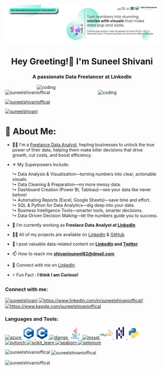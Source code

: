 ![logo](https://github.com/suneelshivanioffical/suneelshivanioffical/blob/main/Banners.png)
<h1 align="center"> Hey Greeting!👋 I'm Suneel Shivani</h1>
<h3 align="center">A passionate Data Freelancer at LinkedIn </h3>

<img align="right" alt="coding" width="400" src="https://proeffico.com/wp-content/uploads/2022/09/daonline.gif">
<img align=  "right" alt="coding" width="200" src="https://cdn.prod.website-files.com/6672f2c52186ba163a2a83d7/669e8977c037117c368e6cfc_Analytics.gif">

<p align="left"> <img src="https://komarev.com/ghpvc/?username=suneelshivanioffical&label=Profile%20views&color=0e75b6&style=flat" alt="suneelshivanioffical" /> 
<p align="left"> <a href="https://github.com/ryo-ma/github-profile-trophy"><img src="https://github-profile-trophy.vercel.app/?username=suneelshivanioffical" alt="suneelshivanioffical" /></a> </p>
<p align="left"> <a href="https://twitter.com/suneelshivani" target="blank"><img src="https://img.shields.io/twitter/follow/suneelshivani?logo=twitter&style=for-the-badge" alt="suneelshivani" /></a> </p>

# 💬 About Me:

- 👩‍💻 I'm a [Freelance Data Analyst](www.linkedin.com/in/suneelshivanioffical/), hepling businesses to unlock the true power of their data, helping them make killer decisions that drive growth, cut costs, and 
     boost efficiency.<br>

- ⚜️ My Superpowers Include:

     ↳ Data Analysis & Visualization—turning numbers into clear, actionable visuals.                              
     ↳ Data Cleaning & Preparation—no more messy data.                                        
     ↳ Dashboard Creation (Power BI, Tableau)—see your data like never before!                               
     ↳ Automating Reports (Excel, Google Sheets)—save time and effort.                       
     ↳ SQL & Python for Data Analytics—dig deep into your data.                      
     ↳ Business Intelligence Tools—smarter tools, smarter decisions.                       
     ↳ Data-Driven Decision Making—let the numbers guide you to success. <br>

- 🔭 I’m currently working as **Freelace Data Analyst at [LinkedIn](www.linkedin.com/in/suneelshivanioffical/)**

- 👨‍💻 All of my projects are available on [LinkedIn](https://www.linkedin.com/in/suneelshivanioffical/) & [GitHub](https://github.com/suneelshivanioffical)

- 💠 I post valuable data-related content on **[LinkedIn](https://www.linkedin.com/in/suneelshivanioffical/) and [Twitter](https://twitter.com/SuneelShivani)**

- 📫 How to reach me **shivanisuneel82@dmail.com**

- 🍭 Connect with me on [Linkedln](https://www.linkedin.com/in/suneelshivanioffical/)

- ⚡ Fun Fact : **I think I am Curious!**

<h3 align="left">Connect with me:</h3>
<p align="left">
<a href="https://twitter.com/suneelshivani" target="blank"><img align="center" src="https://raw.githubusercontent.com/rahuldkjain/github-profile-readme-generator/master/src/images/icons/Social/twitter.svg" alt="suneelshivani" height="30" width="40" /></a>
<a href="https://linkedin.com/in/https://www.linkedin.com/in/suneelshivanioffical/" target="blank"><img align="center" src="https://raw.githubusercontent.com/rahuldkjain/github-profile-readme-generator/master/src/images/icons/Social/linked-in-alt.svg" alt="https://www.linkedin.com/in/suneelshivanioffical/" height="30" width="40" /></a>
<a href="https://kaggle.com/https://www.kaggle.com/suneelshivanioffical" target="blank"><img align="center" src="https://raw.githubusercontent.com/rahuldkjain/github-profile-readme-generator/master/src/images/icons/Social/kaggle.svg" alt="https://www.kaggle.com/suneelshivanioffical" height="30" width="40" /></a>
</p>

<h3 align="left">Languages and Tools:</h3>
<p align="left"> <a href="https://azure.microsoft.com/en-in/" target="_blank" rel="noreferrer"> <img src="https://www.vectorlogo.zone/logos/microsoft_azure/microsoft_azure-icon.svg" alt="azure" width="40" height="40"/> </a> <a href="https://www.cprogramming.com/" target="_blank" rel="noreferrer"> <img src="https://raw.githubusercontent.com/devicons/devicon/master/icons/c/c-original.svg" alt="c" width="40" height="40"/> </a> <a href="https://www.w3schools.com/cpp/" target="_blank" rel="noreferrer"> <img src="https://raw.githubusercontent.com/devicons/devicon/master/icons/cplusplus/cplusplus-original.svg" alt="cplusplus" width="40" height="40"/> </a> <a href="https://www.djangoproject.com/" target="_blank" rel="noreferrer"> <img src="https://cdn.worldvectorlogo.com/logos/django.svg" alt="django" width="40" height="40"/> </a> <a href="https://www.java.com" target="_blank" rel="noreferrer"> <img src="https://raw.githubusercontent.com/devicons/devicon/master/icons/java/java-original.svg" alt="java" width="40" height="40"/> </a> <a href="https://www.microsoft.com/en-us/sql-server" target="_blank" rel="noreferrer"> <img src="https://www.svgrepo.com/show/303229/microsoft-sql-server-logo.svg" alt="mssql" width="40" height="40"/> </a> <a href="https://www.mysql.com/" target="_blank" rel="noreferrer"> <img src="https://raw.githubusercontent.com/devicons/devicon/master/icons/mysql/mysql-original-wordmark.svg" alt="mysql" width="40" height="40"/> </a> <a href="https://pandas.pydata.org/" target="_blank" rel="noreferrer"> <img src="https://raw.githubusercontent.com/devicons/devicon/2ae2a900d2f041da66e950e4d48052658d850630/icons/pandas/pandas-original.svg" alt="pandas" width="40" height="40"/> </a> <a href="https://www.python.org" target="_blank" rel="noreferrer"> <img src="https://raw.githubusercontent.com/devicons/devicon/master/icons/python/python-original.svg" alt="python" width="40" height="40"/> </a> <a href="https://pytorch.org/" target="_blank" rel="noreferrer"> <img src="https://www.vectorlogo.zone/logos/pytorch/pytorch-icon.svg" alt="pytorch" width="40" height="40"/> </a> <a href="https://scikit-learn.org/" target="_blank" rel="noreferrer"> <img src="https://upload.wikimedia.org/wikipedia/commons/0/05/Scikit_learn_logo_small.svg" alt="scikit_learn" width="40" height="40"/> </a> <a href="https://seaborn.pydata.org/" target="_blank" rel="noreferrer"> <img src="https://seaborn.pydata.org/_images/logo-mark-lightbg.svg" alt="seaborn" width="40" height="40"/> </a> <a href="https://www.selenium.dev" target="_blank" rel="noreferrer"> <img src="https://raw.githubusercontent.com/detain/svg-logos/780f25886640cef088af994181646db2f6b1a3f8/svg/selenium-logo.svg" alt="selenium" width="40" height="40"/> </a> </p>

<p><img align="left" src="https://github-readme-stats.vercel.app/api/top-langs?username=suneelshivanioffical&show_icons=true&locale=en&layout=compact" alt="suneelshivanioffical" /></p>

<p>&nbsp;<img align="center" src="https://github-readme-stats.vercel.app/api?username=suneelshivanioffical&show_icons=true&locale=en" alt="suneelshivanioffical" /></p>

<p><img align="center" src="https://github-readme-streak-stats.herokuapp.com/?user=suneelshivanioffical&" alt="suneelshivanioffical" /></p>


